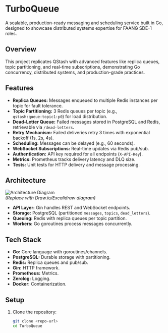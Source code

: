 # TurboQueue

A scalable, production-ready messaging and scheduling service built in Go, designed to showcase distributed systems expertise for FAANG SDE-1 roles.

## Overview
This project replicates QStash with advanced features like replica queues, topic partitioning, and real-time subscriptions, demonstrating Go concurrency, distributed systems, and production-grade practices.

## Features
- **Replica Queues:** Messages enqueued to multiple Redis instances per topic for fault tolerance.
- **Topic Partitioning:** 3 Redis queues per topic (e.g., `qstash:queue:topic1:p0`) for load distribution.
- **Dead-Letter Queue:** Failed messages stored in PostgreSQL and Redis, retrievable via `/dead-letters`.
- **Retry Mechanism:** Failed deliveries retry 3 times with exponential backoff (1s, 2s, 4s).
- **Scheduling:** Messages can be delayed (e.g., 60 seconds).
- **WebSocket Subscriptions:** Real-time updates via Redis pub/sub.
- **Authentication:** API key required for all endpoints (`X-API-Key`).
- **Metrics:** Prometheus tracks delivery latency and DLQ size.
- **Tests:** Unit tests for HTTP delivery and message processing.

## Architecture
![Architecture Diagram](https://via.placeholder.com/600x300.png?text=Architecture+Diagram)  
*(Replace with Draw.io/Excalidraw diagram)*  
- **API Layer:** Gin handles REST and WebSocket endpoints.
- **Storage:** PostgreSQL (partitioned `messages`, `topics`, `dead_letters`).
- **Queuing:** Redis with replica queues per topic partition.
- **Workers:** Go goroutines process messages concurrently.

## Tech Stack
- **Go:** Core language with goroutines/channels.
- **PostgreSQL:** Durable storage with partitioning.
- **Redis:** Replica queues and pub/sub.
- **Gin:** HTTP framework.
- **Prometheus:** Metrics.
- **Zerolog:** Logging.
- **Docker:** Containerization.

## Setup
1. Clone the repository:
   ```bash
   git clone <repo-url>
   cd TurboQueue